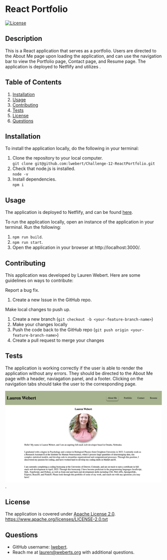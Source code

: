 # React Portfolio

[![License](https://img.shields.io/badge/License-Apache_2.0-blue.svg)](https://opensource.org/licenses/Apache-2.0)

## Description
This is a React application that serves as a portfolio. Users are directed to the About Me page upon loading the application, and can use the navigation bar to view the Portfolio page, Contact page, and Resume page. The application is deployed to Netflify and utilizes .


## Table of Contents
1. [Installation](#installation)
2. [Usage](#usage)
3. [Contributing](#contributing)
4. [Tests](#tests)
5. [License](#license)
6. [Questions](#questions)


## Installation
To install the application locally, do the following in your terminal:

1. Clone the repository to your local computer.  
   `git clone git@github.com:lwebert/Challenge-12-ReactPortfolio.git`
2. Check that node.js is installed.  
   `node -v`
3. Install dependencies.  
   `npm i`

## Usage
The application is deployed to Netflify, and can be found [here](https://webert-portfolio.netlify.app/).


To run the application locally, open an instance of the application in your terminal. 
Run the following:
1. `npm run build`.
2. `npm run start`. 
3. Open the application in your browser at http://localhost:3000/.


## Contributing
This application was developed by Lauren Webert. Here are some guidelines on ways to contribute:

Report a bug fix.

1. Create a new Issue in the GitHub repo.

Make local changes to push up.

1. Create a new branch (`git checkout -b <your-feature-branch-name>`)
2. Make your changes locally
3. Push the code back to the GitHub repo (`git push origin <your-feature-branch-name>`)
4. Create a pull request to merge your changes

## Tests
The application is working correctly if the user is able to render the application without any errors. They should be directed to the About Me page with a header, naviagation panel, and a footer. Clicking on the navigation tabs should take the user to the corresponding page. 

![About Me page.](./src/assets/AboutMePage.jpg).

## License
The application is covered under [Apache License 2.0](https://www.apache.org/licenses/LICENSE-2.0.txt).   
https://www.apache.org/licenses/LICENSE-2.0.txt


## Questions
- GitHub username: [lwebert](https://github.com/lwebert).
- Reach me at [lauren@weberts.org](lauren@weberts.org) with additional questions.
